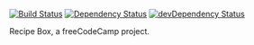 [![Build Status](https://travis-ci.org/wildlifehexagon/recipe-box.svg?branch=master)](https://travis-ci.org/wildlifehexagon/recipe-box)
[![Dependency Status](https://david-dm.org/wildlifehexagon/recipe-box/master.svg?style=flat-square)](https://david-dm.org/wildlifehexagon/recipe-box)
[![devDependency Status](https://david-dm.org/wildlifehexagon/recipe-box/master/dev-status.svg?style=flat-square)](https://david-dm.org/wildlifehexagon/recipe-box?type=dev)

Recipe Box, a freeCodeCamp project.